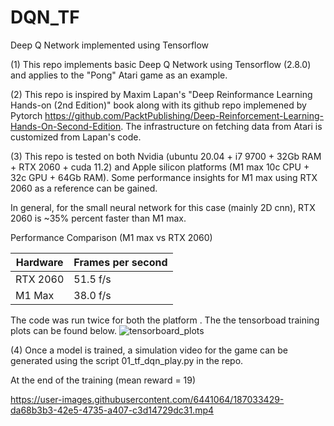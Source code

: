 # DQN_TF
Deep Q Network implemented using Tensorflow

(1) This repo implements basic Deep Q Network using Tensorflow (2.8.0) and applies to the "Pong" Atari game as an example.

(2) This repo is inspired by Maxim Lapan's "Deep Reinformance Learning Hands-on (2nd Edition)" book along with its github repo implemened by Pytorch https://github.com/PacktPublishing/Deep-Reinforcement-Learning-Hands-On-Second-Edition. The infrastructure on fetching data from Atari is customized from Lapan's code.

(3) This repo is tested on both Nvidia (ubuntu 20.04 + i7 9700 + 32Gb RAM + RTX 2060 + cuda 11.2) and Apple silicon platforms (M1 max 10c CPU + 32c GPU + 64Gb RAM). Some performance insights for M1 max using RTX 2060 as a reference can be gained. 


In general, for the small neural network for this case (mainly 2D cnn), RTX 2060 is ~35% percent faster than M1 max. 

Performance Comparison (M1 max vs RTX 2060) 

| Hardware | Frames per second |
| ------------- | ------------- |
| RTX 2060  |   51.5 f/s |
| M1 Max |  38.0 f/s|

The code was run twice for both the platform . The the tensorboad training plots can be found below. 
![tensorboard_plots](https://user-images.githubusercontent.com/6441064/187032536-7b22d528-5c3c-4428-8c7e-8b2693877af8.png)



(4) Once a model is trained, a simulation video for the game can be generated using the script 01_tf_dqn_play.py in the repo.
 
At the end of the training (mean reward = 19) 

https://user-images.githubusercontent.com/6441064/187033429-da68b3b3-42e5-4735-a407-c3d14729dc31.mp4









